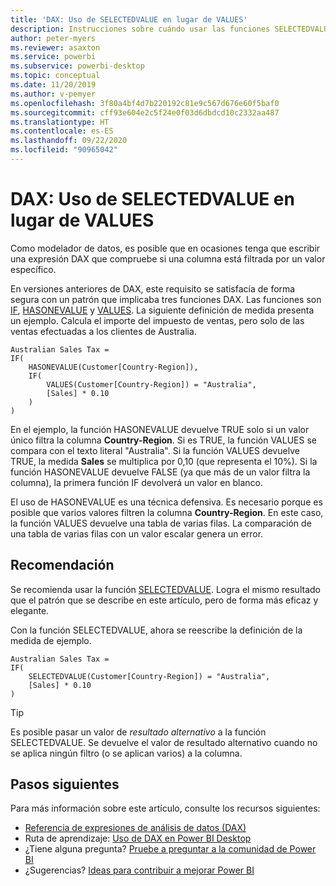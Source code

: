 ```yaml
---
title: 'DAX: Uso de SELECTEDVALUE en lugar de VALUES'
description: Instrucciones sobre cuándo usar las funciones SELECTEDVALUE.
author: peter-myers
ms.reviewer: asaxton
ms.service: powerbi
ms.subservice: powerbi-desktop
ms.topic: conceptual
ms.date: 11/20/2019
ms.author: v-pemyer
ms.openlocfilehash: 3f80a4bf4d7b220192c81e9c567d676e60f5baf0
ms.sourcegitcommit: cff93e604e2c5f24e0f03d6dbdcd10c2332aa487
ms.translationtype: HT
ms.contentlocale: es-ES
ms.lasthandoff: 09/22/2020
ms.locfileid: "90965042"
---
```

# <a name="dax-use-selectedvalue-instead-of-values"></a>DAX: Uso de SELECTEDVALUE en lugar de VALUES

Como modelador de datos, es posible que en ocasiones tenga que escribir una expresión DAX que compruebe si una columna está filtrada por un valor específico.

En versiones anteriores de DAX, este requisito se satisfacía de forma segura con un patrón que implicaba tres funciones DAX. Las funciones son [IF](/dax/if-function-dax), [HASONEVALUE](/dax/hasonevalue-function-dax) y [VALUES](/dax/values-function-dax). La siguiente definición de medida presenta un ejemplo. Calcula el importe del impuesto de ventas, pero solo de las ventas efectuadas a los clientes de Australia.

```dax
Australian Sales Tax =
IF(
    HASONEVALUE(Customer[Country-Region]),
    IF(
        VALUES(Customer[Country-Region]) = "Australia",
        [Sales] * 0.10
    )
)
```

En el ejemplo, la función HASONEVALUE devuelve TRUE solo si un valor único filtra la columna **Country-Region**. Si es TRUE, la función VALUES se compara con el texto literal "Australia". Si la función VALUES devuelve TRUE, la medida **Sales** se multiplica por 0,10 (que representa el 10%). Si la función HASONEVALUE devuelve FALSE (ya que más de un valor filtra la columna), la primera función IF devolverá un valor en blanco.

El uso de HASONEVALUE es una técnica defensiva. Es necesario porque es posible que varios valores filtren la columna **Country-Region**. En este caso, la función VALUES devuelve una tabla de varias filas. La comparación de una tabla de varias filas con un valor escalar genera un error.

## <a name="recommendation"></a>Recomendación

Se recomienda usar la función [SELECTEDVALUE](/dax/selectedvalue-function). Logra el mismo resultado que el patrón que se describe en este artículo, pero de forma más eficaz y elegante.

Con la función SELECTEDVALUE, ahora se reescribe la definición de la medida de ejemplo.

```dax
Australian Sales Tax =
IF(
    SELECTEDVALUE(Customer[Country-Region]) = "Australia",
    [Sales] * 0.10
)
```

> [!TIP]
> Es posible pasar un valor de _resultado alternativo_ a la función SELECTEDVALUE. Se devuelve el valor de resultado alternativo cuando no se aplica ningún filtro (o se aplican varios) a la columna.

## <a name="next-steps"></a>Pasos siguientes

Para más información sobre este artículo, consulte los recursos siguientes:

- [Referencia de expresiones de análisis de datos (DAX)](/dax/)
- Ruta de aprendizaje: [Uso de DAX en Power BI Desktop](/learn/paths/dax-power-bi/)
- ¿Tiene alguna pregunta? [Pruebe a preguntar a la comunidad de Power BI](https://community.powerbi.com/)
- ¿Sugerencias? [Ideas para contribuir a mejorar Power BI](https://ideas.powerbi.com)